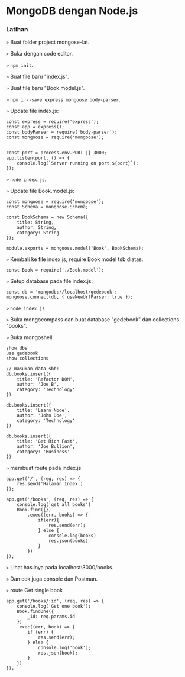 # MongoDB dengan Node.js



### Latihan 

```>``` Buat folder project mongose-lat.

```>``` Buka dengan code editor.

```>``` ```npm init```.

```>``` Buat file baru "index.js".

```>``` Buat file baru "Book.model.js".

```>``` ```npm i --save express mongoose body-parser```.

```>``` Update file index.js:

```
const express = require('express');
const app = express();
const bodyParser = require('body-parser');
const mongoose = require('mongoose');


const port = process.env.PORT || 3000;
app.listen(port, () => {
	console.log(`Server running on port ${port}`);
});
```

```>``` ```node index.js```.



```>``` Update file Book.model.js:

```
const mongoose = require('mongoose');
const Schema = mongoose.Schema;

const BookSchema = new Schema({
	title: String,
	author: String,
	category: String
});

module.exports = mongoose.model('Book', BookSchema);
```



```>``` Kembali ke file index.js, require Book model tsb diatas:

```
const Book = require('./Book.model');
```

```>``` Setup database pada file index.js:

```
const db = 'mongodb://localhost/gedebook';
mongoose.connect(db, { useNewUrlParser: true });
```

```>``` ```node index.js```

```>``` Buka mongocompass dan buat database "gedebook" dan collections "books".

```>``` Buka mongoshell:

```
show dbs
use gedebook
show collections

// masukan data sbb:
db.books.insert({
	title: 'Refactor DOM',
	author: 'Joe B',
	category: 'Technology'
})

db.books.insert({
	title: 'Learn Node',
	author: 'John Doe',
	category: 'Technology'
})

db.books.insert({
	title: 'Get Rich Fast',
	author: 'Joe Bullion',
	category: 'Business'
})
```



```>``` membuat route pada index.js

```
app.get('/', (req, res) => {
	res.send('Halaman Index')
});

app.get('/books', (req, res) => {
	console.log('get all books')
	Book.find({})
		.exec((err, books) => {
			if(err){
				res.send(err);
			} else {
				console.log(books)
				res.json(books)
			}
		})	
});

```

```>``` Lihat hasilnya pada localhost:3000/books.

```>``` Dan cek juga console dan Postman.



```>``` route Get single book

```
app.get('/books/:id', (req, res) => {
	console.log('Get one book');
	Book.findOne({
		_id: req.params.id
	})
	.exec((err, book) => {
		if (err) {
			res.send(err);
		} else {
			console.log('book');
			res.json(book);
		}
	})
});
```